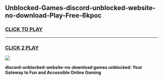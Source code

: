 
## Unblocked-Games-discord-unblocked-website-no-download-Play-Free-6kpoc
<h3>
<a href="https://premium76.site?title=discord-unblocked-website-no-download&ref=18A1">CLICK TO PLAY</a></h3>
<hr>

<h3>
<a href="https://premium76.site?title=discord-unblocked-website-no-download&ref=18A1">CLICK 2 PLAY</a>
  
</h3>

<a href="https://premium76.site?title=discord-unblocked-website-no-download&ref=18A1"><img src="https://clearcache.store/games.png"></a>


**discord-unblocked-website-no-download games unblocked: Your Gateway to Fun and Accessible Online Gaming**
